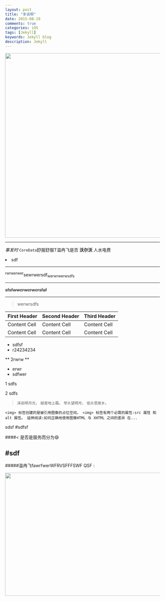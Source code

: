 ```yaml
---
layout: post
title: "多说啊"
date: 2015-08-19
comments: true
categories: iOS
tags: [Jekyll]
keywords: Jekyll blog
description: Jekyll
---
```



<img src="http://7xl8q7.com1.z0.glb.clouddn.com/Coredata_Create.png" width="900" height="600">

---
 *事发时* `CoreData`舒服舒服T温冉飞是否 **沃尔沃** 人水电费
 <li>sdf </li>
 
 ---
 <sup>rwrwerwer</sup>sewrwersdf<sub>werwrwerwsdfs</sub>
 
 ---
 
<del>sfsfwwerwerwersfaf </del>

---
>  werwrsdfs 


First Header | Second Header | Third Header
------------ | ------------- | ------------
Content Cell | Content Cell  | Content Cell
Content Cell | Content Cell  | Content Cell

* sdfsf
* r24234234


** 2rwrw **

- erwr
- sdfwer 

1 sdfs


2 sdfs

> `床前明月光，`
> `疑是地上霜。`
> `举头望明月，`
> `低头思故乡。`


`<img> 标签创建的是被引用图像的占位空间。 <img> 标签有两个必需的属性:src 属性 和alt 属性。 延伸阅读:如何正确地使用图像HTML 与 XHTML 之间的差异 在...`


sdsf
#sdfsf

####< 是否是服务而分为😄

#sdf
---




#####温冉飞fawrfwerWFRVSFFFSWF QSF :

<img src="https://github.com/iOSSer/iOSSer.github.io/blob/master/assets/images/fire_balloon.jpg?raw=true" width="600" height="400">
